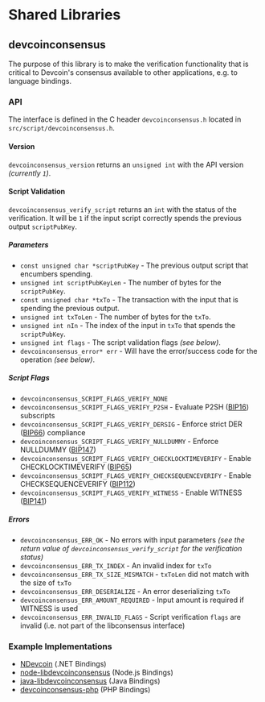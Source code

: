 Shared Libraries
================

## devcoinconsensus

The purpose of this library is to make the verification functionality that is critical to Devcoin's consensus available to other applications, e.g. to language bindings.

### API

The interface is defined in the C header `devcoinconsensus.h` located in `src/script/devcoinconsensus.h`.

#### Version

`devcoinconsensus_version` returns an `unsigned int` with the API version *(currently `1`)*.

#### Script Validation

`devcoinconsensus_verify_script` returns an `int` with the status of the verification. It will be `1` if the input script correctly spends the previous output `scriptPubKey`.

##### Parameters
- `const unsigned char *scriptPubKey` - The previous output script that encumbers spending.
- `unsigned int scriptPubKeyLen` - The number of bytes for the `scriptPubKey`.
- `const unsigned char *txTo` - The transaction with the input that is spending the previous output.
- `unsigned int txToLen` - The number of bytes for the `txTo`.
- `unsigned int nIn` - The index of the input in `txTo` that spends the `scriptPubKey`.
- `unsigned int flags` - The script validation flags *(see below)*.
- `devcoinconsensus_error* err` - Will have the error/success code for the operation *(see below)*.

##### Script Flags
- `devcoinconsensus_SCRIPT_FLAGS_VERIFY_NONE`
- `devcoinconsensus_SCRIPT_FLAGS_VERIFY_P2SH` - Evaluate P2SH ([BIP16](https://github.com/devcoin/bips/blob/master/bip-0016.mediawiki)) subscripts
- `devcoinconsensus_SCRIPT_FLAGS_VERIFY_DERSIG` - Enforce strict DER ([BIP66](https://github.com/devcoin/bips/blob/master/bip-0066.mediawiki)) compliance
- `devcoinconsensus_SCRIPT_FLAGS_VERIFY_NULLDUMMY` - Enforce NULLDUMMY ([BIP147](https://github.com/devcoin/bips/blob/master/bip-0147.mediawiki))
- `devcoinconsensus_SCRIPT_FLAGS_VERIFY_CHECKLOCKTIMEVERIFY` - Enable CHECKLOCKTIMEVERIFY ([BIP65](https://github.com/devcoin/bips/blob/master/bip-0065.mediawiki))
- `devcoinconsensus_SCRIPT_FLAGS_VERIFY_CHECKSEQUENCEVERIFY` - Enable CHECKSEQUENCEVERIFY ([BIP112](https://github.com/devcoin/bips/blob/master/bip-0112.mediawiki))
- `devcoinconsensus_SCRIPT_FLAGS_VERIFY_WITNESS` - Enable WITNESS ([BIP141](https://github.com/devcoin/bips/blob/master/bip-0141.mediawiki))

##### Errors
- `devcoinconsensus_ERR_OK` - No errors with input parameters *(see the return value of `devcoinconsensus_verify_script` for the verification status)*
- `devcoinconsensus_ERR_TX_INDEX` - An invalid index for `txTo`
- `devcoinconsensus_ERR_TX_SIZE_MISMATCH` - `txToLen` did not match with the size of `txTo`
- `devcoinconsensus_ERR_DESERIALIZE` - An error deserializing `txTo`
- `devcoinconsensus_ERR_AMOUNT_REQUIRED` - Input amount is required if WITNESS is used
- `devcoinconsensus_ERR_INVALID_FLAGS` - Script verification `flags` are invalid (i.e. not part of the libconsensus interface)

### Example Implementations
- [NDevcoin](https://github.com/MetacoSA/NDevcoin/blob/5e1055cd7c4186dee4227c344af8892aea54faec/NDevcoin/Script.cs#L979-#L1031) (.NET Bindings)
- [node-libdevcoinconsensus](https://github.com/bitpay/node-libdevcoinconsensus) (Node.js Bindings)
- [java-libdevcoinconsensus](https://github.com/dexX7/java-libdevcoinconsensus) (Java Bindings)
- [devcoinconsensus-php](https://github.com/Bit-Wasp/devcoinconsensus-php) (PHP Bindings)
